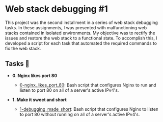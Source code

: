 # Web stack debugging #1

This project was the second installment in a series of web stack debugging tasks. In these assignments, I was presented with malfunctioning web stacks contained in isolated environments. My objective was to rectify the issues and restore the web stack to a functional state. To accomplish this, I developed a script for each task that automated the required commands to fix the web stack.

## Tasks :page_with_curl:

- **0. Nginx likes port 80**

  - [0-nginx_likes_port_80](./0-nginx_likes_port_80): Bash script that
    configures Nginx to run and listen to port 80 on all of a server's active IPv4's.

- **1. Make it sweet and short**
  - [1-debugging_made_short](./1-debugging_made_short): Bash script that
    configures Nginx to listen to port 80 without running on all of a server's
    active IPv4's.

